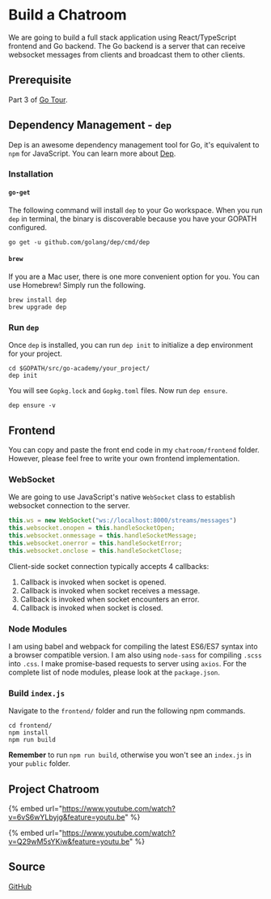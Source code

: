 # Build a Chatroom

We are going to build a full stack application using React/TypeScript frontend and Go backend. The Go backend is a server that can receive websocket messages from clients and broadcast them to other clients.

## Prerequisite

Part 3 of [Go Tour](https://tour.golang.org/concurrency/1).

## Dependency Management - `dep`

Dep is an awesome dependency management tool for Go, it's equivalent to `npm` for JavaScript. You can learn more about [Dep](https://github.com/golang/dep).

### Installation

#### `go-get`

The following command will install `dep` to your Go workspace. When you run `dep` in terminal, the binary is discoverable because you have your GOPATH configured.

```text
go get -u github.com/golang/dep/cmd/dep
```

#### `brew`

If you are a Mac user, there is one more convenient option for you. You can use Homebrew! Simply run the following.

```text
brew install dep
brew upgrade dep
```

### Run `dep`

Once `dep` is installed, you can run `dep init` to initialize a dep environment for your project.

```text
cd $GOPATH/src/go-academy/your_project/
dep init
```

You will see `Gopkg.lock` and `Gopkg.toml` files. Now run `dep ensure`.

```text
dep ensure -v
```

## Frontend

You can copy and paste the front end code in my `chatroom/frontend` folder. However, please feel free to write your own frontend implementation.

### WebSocket

We are going to use JavaScript's native `WebSocket` class to establish websocket connection to the server.

```javascript
this.ws = new WebSocket("ws://localhost:8000/streams/messages")
this.websocket.onopen = this.handleSocketOpen;
this.websocket.onmessage = this.handleSocketMessage;
this.websocket.onerror = this.handleSocketError;
this.websocket.onclose = this.handleSocketClose;
```

Client-side socket connection typically accepts 4 callbacks:

1. Callback is invoked when socket is opened.
2. Callback is invoked when socket receives a message.
3. Callback is invoked when socket encounters an error.
4. Callback is invoked when socket is closed.

### Node Modules

I am using babel and webpack for compiling the latest ES6/ES7 syntax into a browser compatible version. I am also using `node-sass` for compiling `.scss` into `.css`. I make promise-based requests to server using `axios`. For the complete list of node modules, please look at the `package.json`.

### Build `index.js`

Navigate to the `frontend/` folder and run the following npm commands.

```text
cd frontend/
npm install
npm run build
```

**Remember** to run `npm run build`, otherwise you won't see an `index.js` in your `public` folder.

## Project Chatroom

{% embed url="https://www.youtube.com/watch?v=6vS6wYLbyjg&feature=youtu.be" %}

{% embed url="https://www.youtube.com/watch?v=Q29wM5sYKiw&feature=youtu.be" %}

## **Source**

[GitHub](https://github.com/calvinfeng/go-academy/tree/master/chatroom)


